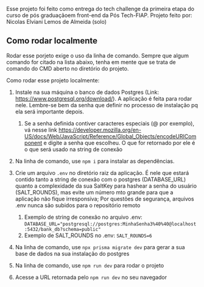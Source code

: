 Esse projeto foi feito como entrega do tech challenge da primeira etapa do curso de pós graduaçãoem front-end da  Pós Tech-FIAP. Projeto feito por: Nicolas Elviani Lemos de Almeida (solo)

## Como rodar localmente

Rodar esse porjeto exige o uso da linha de comando. Sempre que algum comando for citado na lista abaixo, tenha em mente que se trata de comando do CMD aberto no diretório do projeto.

Como rodar esse projeto localmente:

1. Instale na sua máquina o banco de dados Postgres (Link: https://www.postgresql.org/download/). A aplicação é feita para rodar nele. Lembre-se bem da senha que definir no processo de instalação pq ela será importante depois.
	1. Se a senha definida contiver caracteres especiais (@ por exemplo), vá nesse link https://developer.mozilla.org/en-US/docs/Web/JavaScript/Reference/Global_Objects/encodeURIComponent e digite a senha que escolheu. O que for retornado por ele é o que será usado na string de conexão

2. Na linha de comando, use `npm i` para instalar as dependências.

3. Crie um arquivo `.env` no diretório raiz da aplicação. É nele que estará contido tanto a string de conexão com o postgres (DATABASE_URL) quanto a complexidade da sua SaltKey para hashear a senha do usuário (SALT_ROUNDS), mas evite um número mto grande para que a aplicação não fique irresponsiva; Por questões de segurança, arquivos .env nunca são subidos para o repositório remoto

	1. Exemplo de string de conexão no arquivo .env: `DATABASE_URL="postgresql://postgres:MinhaSenha3%40%40@localhost:5432/bank_db?schema=public"`
	2. Exemplo de SALT_ROUNDS no .env: `SALT_ROUNDS=6`
	
4. Na linha de comando, use `npx prisma migrate dev` para gerar a sua base de dados na sua instalação do postgres

5. Na linha de comando, use `npm run dev` para rodar o projeto

6. Acesse a URL retornada pelo `npm run dev` no seu navegador